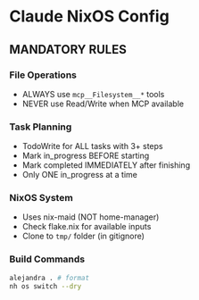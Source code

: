 # Claude NixOS Config

## MANDATORY RULES

### File Operations
- ALWAYS use `mcp__Filesystem__*` tools
- NEVER use Read/Write when MCP available

### Task Planning  
- TodoWrite for ALL tasks with 3+ steps
- Mark in_progress BEFORE starting
- Mark completed IMMEDIATELY after finishing
- Only ONE in_progress at a time

### NixOS System
- Uses nix-maid (NOT home-manager)
- Check flake.nix for available inputs
- Clone to `tmp/` folder (in gitignore)

### Build Commands
```bash
alejandra . # format
nh os switch --dry
```